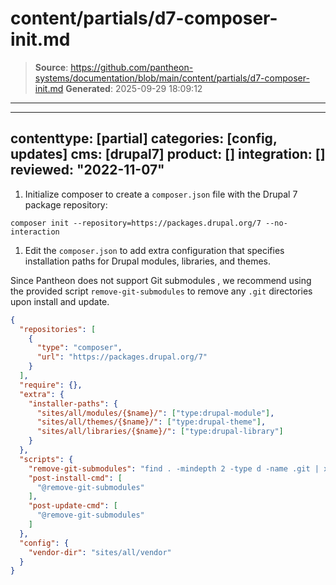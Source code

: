 # content/partials/d7-composer-init.md

> **Source**: https://github.com/pantheon-systems/documentation/blob/main/content/partials/d7-composer-init.md
> **Generated**: 2025-09-29 18:09:12

---

---
contenttype: [partial]
categories: [config, updates]
cms: [drupal7]
product: []
integration: []
reviewed: "2022-11-07"
---

1. Initialize composer to create a `composer.json` file with the Drupal 7 package repository:

  ```bash{promptUser: user}
  composer init --repository=https://packages.drupal.org/7 --no-interaction
  ```

1. Edit the `composer.json` to add extra configuration that specifies installation paths for Drupal modules, libraries, and themes.

  <Alert title="Note" type="info">

  Since Pantheon does not support Git submodules <Popover title="Git submodules" content="Some Composer packages are added as Git submodules, which place a Git repository within a subdirectory of your site’s repository." />, we recommend using the provided script `remove-git-submodules` to remove any `.git` directories upon install and update.

  </Alert>

  ```json:title=composer.json
  {
    "repositories": [
      {
        "type": "composer",
        "url": "https://packages.drupal.org/7"
      }
    ],
    "require": {},
    "extra": {
      "installer-paths": {
        "sites/all/modules/{$name}/": ["type:drupal-module"],
        "sites/all/themes/{$name}/": ["type:drupal-theme"],
        "sites/all/libraries/{$name}/": ["type:drupal-library"]
      }
    },
    "scripts": {
      "remove-git-submodules": "find . -mindepth 2 -type d -name .git | xargs rm -rf",
      "post-install-cmd": [
        "@remove-git-submodules"
      ],
      "post-update-cmd": [
        "@remove-git-submodules"
      ]
    },
    "config": {
      "vendor-dir": "sites/all/vendor"
    }
  }
  ```
  